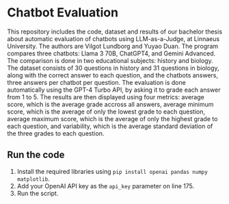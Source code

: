 # Chatbot Evaluation
This repository includes the code, dataset and results of our bachelor thesis about automatic evaluation of chatbots using LLM-as-a-Judge, at Linnaeus University. The authors are Vilgot Lundborg and Yuyao Duan. The program compares three chatbots: Llama 3 70B, ChatGPT4, and Gemini Advanced. The comparison is done in two educational subjects: history and biology. The dataset consists of 30 questions in history and 31 questions in biology, along with the correct answer to each question, and the chatbots answers, three answers per chatbot per question. The evaluation is done automatically using the GPT-4 Turbo API, by asking it to grade each answer from 1 to 5. The results are then displayed using four metrics: average score, which is the average grade accross all answers, average minimum score, which is the average of only the lowest grade to each question, average maximum score, which is the average of only the highest grade to each question, and variability, which is the average standard deviation of the three grades to each question.

## Run the code
1. Install the required libraries using ``pip install openai pandas numpy matplotlib``.
2. Add your OpenAI API key as the ``api_key`` parameter on line 175.
3. Run the script.

